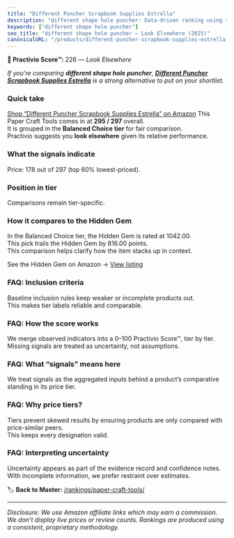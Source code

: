 ```yaml
---
title: "Different Puncher Scrapbook Supplies Estrella"
description: "different shape hole puncher: Data-driven ranking using the Practivio Score™. Positioned by quality, value, demand, findability, momentum."
keywords: ["different shape hole puncher"]
seo_title: "different shape hole puncher — Look Elsewhere (2025)"
canonicalURL: "/products/different-puncher-scrapbook-supplies-estrella-B0F5HH3JWF/"
---
```


**🚫 Practivio Score™:** 226 — _Look Elsewhere_


*If you're comparing **different shape hole puncher**, **[Different Puncher Scrapbook Supplies Estrella](https://www.amazon.com/dp/B0F5HH3JWF?tag=practivio-20)** is a strong alternative to put on your shortlist.*
### Quick take
[Shop “Different Puncher Scrapbook Supplies Estrella” on Amazon](https://www.amazon.com/dp/B0F5HH3JWF?tag=practivio-20)
This Paper Craft Tools comes in at **295 / 297** overall.  
It is grouped in the **Balanced Choice tier** for fair comparison.  
Practivio suggests you **look elsewhere** given its relative performance.

### What the signals indicate
Price: 178 out of 297 (top 60% lowest-priced).  

### Position in tier
Comparisons remain tier-specific.

### How it compares to the Hidden Gem
In the Balanced Choice tier, the Hidden Gem is rated at 1042.00.  
This pick trails the Hidden Gem by 816.00 points.  
This comparison helps clarify how the item stacks up in context.  

See the Hidden Gem on Amazon → [View listing](https://www.amazon.com/dp/B076Z4N4DP?tag=practivio-20)

### FAQ: Inclusion criteria
Baseline inclusion rules keep weaker or incomplete products out.  
This makes tier labels reliable and comparable.

### FAQ: How the score works
We merge observed indicators into a 0–100 Practivio Score™, tier by tier.  
Missing signals are treated as uncertainty, not assumptions.

### FAQ: What “signals” means here
We treat signals as the aggregated inputs behind a product’s comparative standing in its price tier.

### FAQ: Why price tiers?
Tiers prevent skewed results by ensuring products are only compared with price-similar peers.  
This keeps every designation valid.

### FAQ: Interpreting uncertainty
Uncertainty appears as part of the evidence record and confidence notes.  
With incomplete information, we prefer restraint over estimates.


🏷️ **Back to Master:** [/rankings/paper-craft-tools/](/rankings/paper-craft-tools/)

---
_Disclosure: We use Amazon affiliate links which may earn a commission. We don’t display live prices or review counts. Rankings are produced using a consistent, proprietary methodology._
